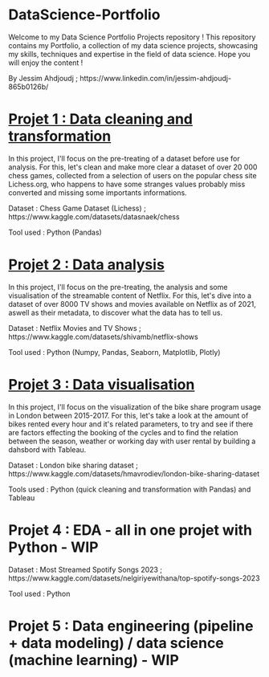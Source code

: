 # DataScience-Portfolio

Welcome to my Data Science Portfolio Projects repository ! This repository contains my Portfolio, a collection of my data science projects, showcasing my skills, techniques and expertise in the field of data science. Hope you will enjoy the content !
<p> By Jessim Ahdjoudj ; https://www.linkedin.com/in/jessim-ahdjoudj-865b0126b/ </p>

# [Projet 1 : Data cleaning and transformation](https://github.com/JessAhdj/DataScience-Portfolio/tree/main/Projet%201)
<p> In this project, I'll focus on the pre-treating of a dataset before use for analysis. For this, let's clean and make more clear a dataset of over 20 000 chess games, collected from a selection of users on the popular chess site Lichess.org, who happens to have some stranges values probably miss converted and missing some importants informations. </p>
<p> Dataset : Chess Game Dataset (Lichess) ; https://www.kaggle.com/datasets/datasnaek/chess </p>
<p> Tool used : Python (Pandas) </p>

# [Projet 2 : Data analysis](https://github.com/JessAhdj/DataScience-Portfolio/tree/main/Projet%202)
<p> In this project, I'll focus on the pre-treating, the analysis and some visualisation of the streamable content of Netflix. For this, let's dive into a dataset of over 8000 TV shows and movies available on Netflix as of 2021, aswell as their metadata, to discover what the data has to tell us. </p>
<p> Dataset : Netflix Movies and TV Shows ; https://www.kaggle.com/datasets/shivamb/netflix-shows </p>
<p> Tool used : Python (Numpy, Pandas, Seaborn, Matplotlib, Plotly) </p>

# [Projet 3 : Data visualisation](https://github.com/JessAhdj/DataScience-Portfolio/tree/main/Projet%203)
<p> In this project, I'll focus on the visualization of the bike share program usage in London between 2015-2017. For this, let's take a look at the amount of bikes rented every hour and it's related parameters, to try and see if there are factors effecting the booking of the cycles and to find the relation between the season, weather or working day with user rental by building a dahsbord with Tableau. </p>
<p> Dataset : London bike sharing dataset ; https://www.kaggle.com/datasets/hmavrodiev/london-bike-sharing-dataset </p>
<p> Tools used : Python (quick cleaning and transformation with Pandas) and Tableau </p>

# Projet 4 : EDA - all in one projet with Python - WIP
<p> Dataset : Most Streamed Spotify Songs 2023 ; https://www.kaggle.com/datasets/nelgiriyewithana/top-spotify-songs-2023 </p>
<p> Tool used : Python </p>

# Projet 5 : Data engineering (pipeline + data modeling) / data science (machine learning) - WIP

